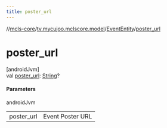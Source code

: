 ```yaml
---
title: poster_url
---
```

//[mcls-core](../../../index.html)/[tv.mycujoo.mclscore.model](../index.html)/[EventEntity](index.html)/[poster_url](poster_url.html)



# poster_url



[androidJvm]\
val [poster_url](poster_url.html): [String](https://kotlinlang.org/api/latest/jvm/stdlib/kotlin/-string/index.html)?



#### Parameters


androidJvm

| | |
|---|---|
| poster_url | Event Poster URL |




